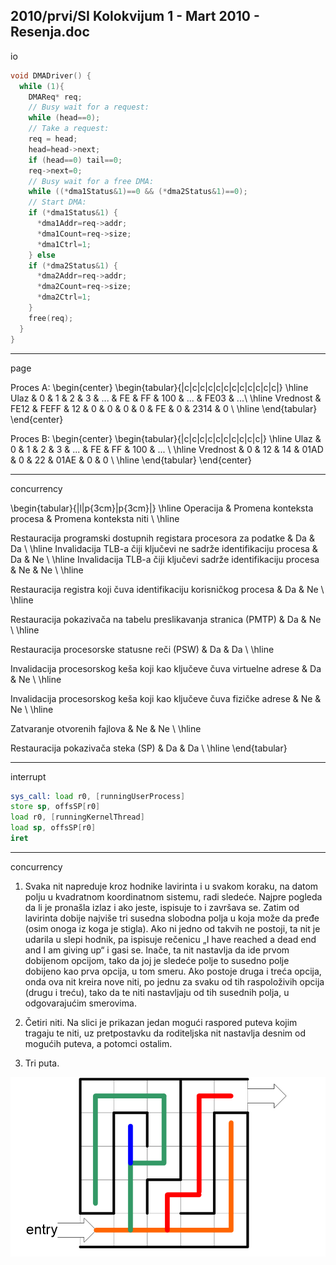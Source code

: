 2010/prvi/SI Kolokvijum 1 - Mart 2010 - Resenja.doc
--------------------------------------------------------------------------------
io

```cpp
void DMADriver() {
  while (1){
    DMAReq* req;
    // Busy wait for a request:
    while (head==0);
    // Take a request:
    req = head;
    head=head->next;
    if (head==0) tail==0;
    req->next=0;
    // Busy wait for a free DMA:
    while ((*dma1Status&1)==0 && (*dma2Status&1)==0);
    // Start DMA:
    if (*dma1Status&1) {
      *dma1Addr=req->addr;
      *dma1Count=req->size;
      *dma1Ctrl=1;
    } else
    if (*dma2Status&1) {
      *dma2Addr=req->addr;
      *dma2Count=req->size;
      *dma2Ctrl=1;
    }
    free(req);
  }
}
```
--------------------------------------------------------------------------------
page

Proces A:
\begin{center}
\begin{tabular}{|c|c|c|c|c|c|c|c|c|c|c|c|}
\hline
Ulaz & 0 & 1 & 2  & 3 & ... & FE & FF & 100 & ... & FE03 & ...\\
\hline
Vrednost & FE12 & FEFF & 12 & 0 & 0 & 0 & 0 & FE & 0 & 2314 & 0 \\
\hline
\end{tabular}
\end{center}

Proces B:
\begin{center}
\begin{tabular}{|c|c|c|c|c|c|c|c|c|c|}
\hline
Ulaz & 0 & 1 & 2  & 3 & ... & FE & FF & 100 & ... \\
\hline
Vrednost & 0 & 12 & 14 & 01AD & 0 & 22 & 01AE & 0 & 0 \\
\hline
\end{tabular}
\end{center}

--------------------------------------------------------------------------------
concurrency

\begin{tabular}{|l|p{3cm}|p{3cm}|}
\hline
Operacija & Promena konteksta procesa & Promena konteksta niti \\
\hline



Restauracija programski dostupnih registara procesora 
za podatke & Da & Da \\
\hline
Invalidacija TLB-a čiji ključevi ne sadrže identifikaciju
procesa & Da & Ne \\
\hline
Invalidacija TLB-a čiji ključevi sadrže identifikaciju
procesa & Ne & Ne \\
\hline

Restauracija registra koji čuva identifikaciju korisničkog
procesa & Da & Ne \\
\hline

Restauracija pokazivača na tabelu preslikavanja stranica
(PMTP) & Da & Ne \\
\hline

Restauracija procesorske statusne reči (PSW) & Da & Da \\
\hline

Invalidacija procesorskog keša koji kao ključeve čuva
virtuelne adrese & Da & Ne \\
\hline

Invalidacija procesorskog keša koji kao ključeve čuva
fizičke adrese & Ne & Ne \\
\hline

Zatvaranje otvorenih fajlova & Ne & Ne \\
\hline

Restauracija pokazivača steka (SP) & Da & Da \\
\hline
\end{tabular}

--------------------------------------------------------------------------------
interrupt

```asm
sys_call: load r0, [runningUserProcess]
store sp, offsSP[r0]
load r0, [runningKernelThread]
load sp, offsSP[r0]
iret
```

--------------------------------------------------------------------------------
concurrency

1. Svaka nit napreduje kroz hodnike lavirinta i u svakom koraku,  na datom polju u
kvadratnom koordinatnom sistemu, radi sledeće. Najpre pogleda da li je pronašla izlaz i ako
jeste, ispisuje to i završava se. Zatim od lavirinta dobije najviše tri susedna slobodna polja u
koja može da pređe (osim onoga iz koga je stigla). Ako ni jedno od takvih ne postoji, ta nit je
udarila u slepi hodnik, pa ispisuje rečenicu „I have reached a dead end and I am giving up“ i
gasi se. Inače, ta nit nastavlja da ide prvom dobijenom opcijom, tako da joj je sledeće polje to
susedno polje dobijeno kao prva opcija, u tom smeru. Ako postoje druga i treća opcija, onda
ova nit kreira nove niti, po jednu za svaku od tih raspoloživih opcija (drugu i treću), tako da te
niti nastavljaju od tih susednih polja, u odgovarajućim smerovima.

2. Četiri niti. Na slici je prikazan jedan mogući raspored puteva kojim tragaju te niti, uz
pretpostavku da roditeljska nit nastavlja desnim od mogućih puteva, a potomci ostalim.

3. Tri puta.

![Rešenje](images/2010/03-k1-5-s2.png)
